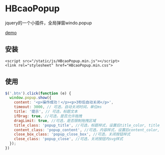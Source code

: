 # HBcaoPopup

jquery的一个小插件，全局弹窗windo.popup

[demo](https://demo.hbcao.top/HBcaoPopup/example.html)

## 安装

```
<script src="/static/js/HBcaoPopup.min.js"></script>
<link rel="stylesheet" href="HBcaoPopup.min.css">
```

## 使用

```javascript
$('.btn').click(function (e) {
  window.popup.show({
    content: '<p>操作成功！</p><p>3秒后自动关闭</p>',
    timeout: 3000, // 可选，自动关闭时间，单位ms
    title: '提示', // 可选，标题文本
    ifDrag: true, //可选，是否允许拖拽
    dragLimit: true, //可选，是否限制拖拽区域
    title_class: 'popup_title', //可选，标题样式，设置后title_color, title_bgcolor无效
    content_class: 'popup_content', //可选，内容样式，设置后content_color, content_bgcolor无效
    close_box_class: 'popup_close_box', //可选，关闭按钮样式
    close_class: 'popup_close', //可选，关闭按钮内svg样式
  });
})
```
